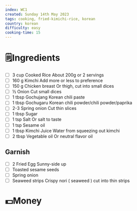 ```yaml
---
index: WC1
created: Sunday 14th May 2023
tags: cooking, fried-kimichi-rice, korean
country: korean
difficulty: easy
cooking-time: 15
---
```


# 🗒Ingredients

- [ ] 3 cup Cooked Rice About 200g or 2 servings
- [ ] 160 g Kimchi Add more or less to preference
- [ ] 150 g Chicken breast Or thigh, cut into small dices
- [ ] ½ Onion Cut small dices
- [ ] 1 tbsp Gochujang Korean chili paste
- [ ] 1 tbsp Gochugaru  Korean chili powder/chili powder/paprika
- [ ] 2-3 Spring onion Cut thin slices
- [ ] 1 tbsp Sugar
- [ ] 1 tsp Salt Or salt to taste
- [ ] 1 tsp Sesame oil
- [ ] 1 tbsp Kimchi Juice Water from squeezing out kimchi
- [ ] 2 tbsp Vegetable oil Or neutral flavor oil

## Garnish

- [ ] 2 Fried Egg Sunny-side up
- [ ] Toasted sesame seeds
- [ ] Spring onion
- [ ] Seaweed strips Crispy nori ( seaweed ) cut into thin strips

# 💵Money
